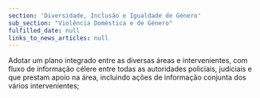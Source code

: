 ```yaml
---
section: 'Diversidade, Inclusão e Igualdade de Género'
sub_section: "Violência Doméstica e de Género"
fulfilled_date: null
links_to_news_articles: null
---
```


Adotar um plano integrado entre as diversas áreas e intervenientes, com fluxo de informação célere entre todas as autoridades policiais, judiciais e que prestam apoio na área, incluindo ações de informação conjunta dos vários intervenientes;